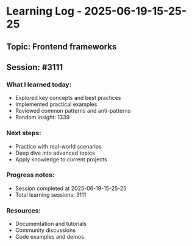 # Learning Log - 2025-06-19-15-25-25

## Topic: Frontend frameworks
## Session: #3111

### What I learned today:
- Explored key concepts and best practices
- Implemented practical examples  
- Reviewed common patterns and anti-patterns
- Random insight: 1339

### Next steps:
- Practice with real-world scenarios
- Deep dive into advanced topics
- Apply knowledge to current projects

### Progress notes:
- Session completed at 2025-06-19-15-25-25
- Total learning sessions: 3111

### Resources:
- Documentation and tutorials
- Community discussions
- Code examples and demos
